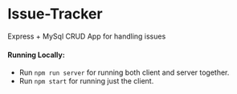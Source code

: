 # Issue-Tracker
Express + MySql CRUD App for handling issues

#### Running Locally:
- Run `npm run server` for running both client and server together.
- Run `npm start` for running just the client.
